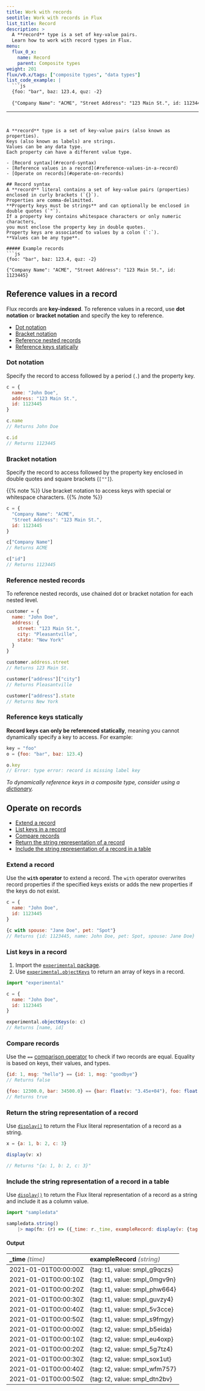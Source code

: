 ```yaml
---
title: Work with records
seotitle: Work with records in Flux
list_title: Record
description: >
  A **record** type is a set of key-value pairs.
  Learn how to work with record types in Flux.
menu:
  flux_0_x:
    name: Record
    parent: Composite types
weight: 201
flux/v0.x/tags: ["composite types", "data types"]
list_code_example: |
  ```js
  {foo: "bar", baz: 123.4, quz: -2}
  
  {"Company Name": "ACME", "Street Address": "123 Main St.", id: 1123445}
  ```
---
```


A **record** type is a set of key-value pairs (also known as properties).
Keys (also known as labels) are strings.
Values can be any data type.
Each property can have a different value type.

- [Record syntax](#record-syntax)
- [Reference values in a record](#reference-values-in-a-record)
- [Operate on records](#operate-on-records)

## Record syntax
A **record** literal contains a set of key-value pairs (properties) enclosed in curly brackets (`{}`).
Properties are comma-delimitted.
**Property keys must be strings** and can optionally be enclosed in double quotes (`"`).
If a property key contains whitespace characters or only numeric characters,
you must enclose the property key in double quotes.
Property keys are associated to values by a colon (`:`).
**Values can be any type**.

##### Example records
```js
{foo: "bar", baz: 123.4, quz: -2}

{"Company Name": "ACME", "Street Address": "123 Main St.", id: 1123445}
```

## Reference values in a record
Flux records are **key-indexed**.
To reference values in a record, use **dot notation** or **bracket notation**
and specify the key to reference.

- [Dot notation](#dot-notation)
- [Bracket notation](#bracket-notation)
- [Reference nested records](#reference-nested-records)
- [Reference keys statically](#reference-keys-statically)

### Dot notation
Specify the record to access followed by a period (`.`) and the property key.

```js
c = {
  name: "John Doe",
  address: "123 Main St.",
  id: 1123445
}

c.name
// Returns John Doe

c.id
// Returns 1123445
```

### Bracket notation
Specify the record to access followed by the property key enclosed in double
quotes and square brackets (`[""]`).

{{% note %}}
Use bracket notation to access keys with special or whitespace characters.
{{% /note %}}

```js
c = {
  "Company Name": "ACME",
  "Street Address": "123 Main St.",
  id: 1123445
}

c["Company Name"]
// Returns ACME

c["id"]
// Returns 1123445
```

### Reference nested records
To reference nested records, use chained dot or bracket notation for each nested level.

```js
customer = {
  name: "John Doe",
  address: {
    street: "123 Main St.",
    city: "Pleasantville",
    state: "New York"
  }
}

customer.address.street
// Returns 123 Main St.

customer["address"]["city"]
// Returns Pleasantville

customer["address"].state
// Returns New York
```

### Reference keys statically
**Record keys can only be referenced statically**, meaning you cannot dynamically
specify a key to access. For example:

```js
key = "foo"
o = {foo: "bar", baz: 123.4}

o.key
// Error: type error: record is missing label key
```

_To dynamically reference keys in a composite type, consider using a
[dictionary](/flux/v0.x/data-types/composite/dict/)._

## Operate on records

- [Extend a record](#extend-a-record)
- [List keys in a record](#list-keys-in-a-record)
- [Compare records](#compare-records)
- [Return the string representation of a record](#return-the-string-representation-of-a-record)
- [Include the string representation of a record in a table](#include-the-string-representation-of-a-record-in-a-table)

### Extend a record
Use the **`with` operator** to extend a record.
The `with` operator overwrites record properties if the specified keys exists or
adds the new properties if the keys do not exist.

```js
c = {
  name: "John Doe",
  id: 1123445
}

{c with spouse: "Jane Doe", pet: "Spot"}
// Returns {id: 1123445, name: John Doe, pet: Spot, spouse: Jane Doe}
```

### List keys in a record
1. Import the [`experimental` package](/flux/v0.x/stdlib/experimental/).
2. Use [`experimental.objectKeys`](/flux/v0.x/stdlib/experimental/objectkeys/)
   to return an array of keys in a record.

```js
import "experimental"

c = {
  name: "John Doe",
  id: 1123445
}

experimental.objectKeys(o: c)
// Returns [name, id]
```

### Compare records
Use the `==` [comparison operator](/flux/v0.x/spec/operators/#comparison-operators)
to check if two records are equal.
Equality is based on keys, their values, and types.

```js
{id: 1, msg: "hello"} == {id: 1, msg: "goodbye"}
// Returns false

{foo: 12300.0, bar: 34500.0} == {bar: float(v: "3.45e+04"), foo: float(v: "1.23e+04")}
// Returns true
```

### Return the string representation of a record
Use [`display()`](/flux/v0.x/stdlib/universe/display/) to return the Flux literal
representation of a record as a string.

```js
x = {a: 1, b: 2, c: 3}

display(v: x)

// Returns "{a: 1, b: 2, c: 3}"
```

### Include the string representation of a record in a table
Use [`display()`](/flux/v0.x/stdlib/universe/display/) to return the Flux literal
representation of a record as a string and include it as a column value.

```js
import "sampledata"

sampledata.string()
    |> map(fn: (r) => ({_time: r._time, exampleRecord: display(v: {tag: r.tag, value:r._value})}))
```

#### Output

| \_time <em style="opacity:.5">(time)</em> | exampleRecord <em style="opacity:.5">(string)</em> |
| :---------------------------------------- | :----------------------------------------------- |
| 2021-01-01T00:00:00Z                      | {tag: t1, value: smpl_g9qczs}                    |
| 2021-01-01T00:00:10Z                      | {tag: t1, value: smpl_0mgv9n}                    |
| 2021-01-01T00:00:20Z                      | {tag: t1, value: smpl_phw664}                    |
| 2021-01-01T00:00:30Z                      | {tag: t1, value: smpl_guvzy4}                    |
| 2021-01-01T00:00:40Z                      | {tag: t1, value: smpl_5v3cce}                    |
| 2021-01-01T00:00:50Z                      | {tag: t1, value: smpl_s9fmgy}                    |
| 2021-01-01T00:00:00Z                      | {tag: t2, value: smpl_b5eida}                    |
| 2021-01-01T00:00:10Z                      | {tag: t2, value: smpl_eu4oxp}                    |
| 2021-01-01T00:00:20Z                      | {tag: t2, value: smpl_5g7tz4}                    |
| 2021-01-01T00:00:30Z                      | {tag: t2, value: smpl_sox1ut}                    |
| 2021-01-01T00:00:40Z                      | {tag: t2, value: smpl_wfm757}                    |
| 2021-01-01T00:00:50Z                      | {tag: t2, value: smpl_dtn2bv}                    |
